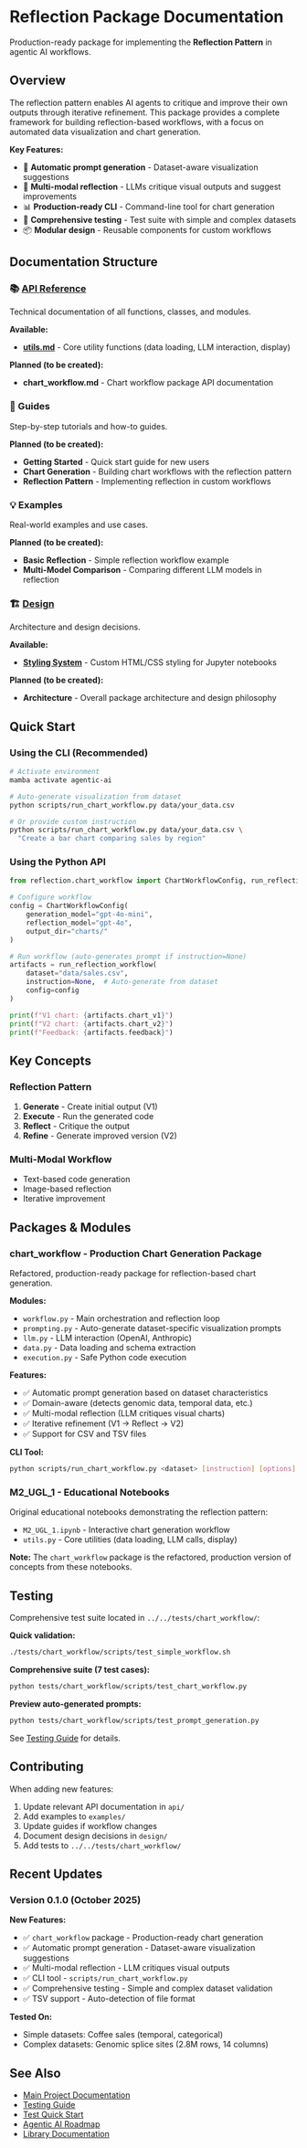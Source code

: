 # Reflection Package Documentation

Production-ready package for implementing the **Reflection Pattern** in agentic AI workflows.

## Overview

The reflection pattern enables AI agents to critique and improve their own outputs through iterative refinement. This package provides a complete framework for building reflection-based workflows, with a focus on automated data visualization and chart generation.

**Key Features:**
- 🎨 **Automatic prompt generation** - Dataset-aware visualization suggestions
- 🔄 **Multi-modal reflection** - LLMs critique visual outputs and suggest improvements
- 📊 **Production-ready CLI** - Command-line tool for chart generation
- 🧪 **Comprehensive testing** - Test suite with simple and complex datasets
- 📦 **Modular design** - Reusable components for custom workflows

## Documentation Structure

### 📚 [API Reference](api/)
Technical documentation of all functions, classes, and modules.

**Available:**
- **[utils.md](api/utils.md)** - Core utility functions (data loading, LLM interaction, display)

**Planned (to be created):**
- **chart_workflow.md** - Chart workflow package API documentation

### 📖 Guides
Step-by-step tutorials and how-to guides.

**Planned (to be created):**
- **Getting Started** - Quick start guide for new users
- **Chart Generation** - Building chart workflows with the reflection pattern
- **Reflection Pattern** - Implementing reflection in custom workflows

### 💡 Examples
Real-world examples and use cases.

**Planned (to be created):**
- **Basic Reflection** - Simple reflection workflow example
- **Multi-Model Comparison** - Comparing different LLM models in reflection

### 🏗️ [Design](design/)
Architecture and design decisions.

**Available:**
- **[Styling System](design/styling-system.md)** - Custom HTML/CSS styling for Jupyter notebooks

**Planned (to be created):**
- **Architecture** - Overall package architecture and design philosophy

## Quick Start

### Using the CLI (Recommended)

```bash
# Activate environment
mamba activate agentic-ai

# Auto-generate visualization from dataset
python scripts/run_chart_workflow.py data/your_data.csv

# Or provide custom instruction
python scripts/run_chart_workflow.py data/your_data.csv \
  "Create a bar chart comparing sales by region"
```

### Using the Python API

```python
from reflection.chart_workflow import ChartWorkflowConfig, run_reflection_workflow

# Configure workflow
config = ChartWorkflowConfig(
    generation_model="gpt-4o-mini",
    reflection_model="gpt-4o",
    output_dir="charts/"
)

# Run workflow (auto-generates prompt if instruction=None)
artifacts = run_reflection_workflow(
    dataset="data/sales.csv",
    instruction=None,  # Auto-generate from dataset
    config=config
)

print(f"V1 chart: {artifacts.chart_v1}")
print(f"V2 chart: {artifacts.chart_v2}")
print(f"Feedback: {artifacts.feedback}")
```

## Key Concepts

### Reflection Pattern
1. **Generate** - Create initial output (V1)
2. **Execute** - Run the generated code
3. **Reflect** - Critique the output
4. **Refine** - Generate improved version (V2)

### Multi-Modal Workflow
- Text-based code generation
- Image-based reflection
- Iterative improvement

## Packages & Modules

### chart_workflow - Production Chart Generation Package

Refactored, production-ready package for reflection-based chart generation.

**Modules:**
- `workflow.py` - Main orchestration and reflection loop
- `prompting.py` - Auto-generate dataset-specific visualization prompts
- `llm.py` - LLM interaction (OpenAI, Anthropic)
- `data.py` - Data loading and schema extraction
- `execution.py` - Safe Python code execution

**Features:**
- ✅ Automatic prompt generation based on dataset characteristics
- ✅ Domain-aware (detects genomic data, temporal data, etc.)
- ✅ Multi-modal reflection (LLM critiques visual charts)
- ✅ Iterative refinement (V1 → Reflect → V2)
- ✅ Support for CSV and TSV files

**CLI Tool:**
```bash
python scripts/run_chart_workflow.py <dataset> [instruction] [options]
```

### M2_UGL_1 - Educational Notebooks

Original educational notebooks demonstrating the reflection pattern:
- `M2_UGL_1.ipynb` - Interactive chart generation workflow
- `utils.py` - Core utilities (data loading, LLM calls, display)

**Note:** The `chart_workflow` package is the refactored, production version of concepts from these notebooks.

## Testing

Comprehensive test suite located in `../../tests/chart_workflow/`:

**Quick validation:**
```bash
./tests/chart_workflow/scripts/test_simple_workflow.sh
```

**Comprehensive suite (7 test cases):**
```bash
python tests/chart_workflow/scripts/test_chart_workflow.py
```

**Preview auto-generated prompts:**
```bash
python tests/chart_workflow/scripts/test_prompt_generation.py
```

See [Testing Guide](../../tests/chart_workflow/docs/TESTING_GUIDE.md) for details.

## Contributing

When adding new features:
1. Update relevant API documentation in `api/`
2. Add examples to `examples/`
3. Update guides if workflow changes
4. Document design decisions in `design/`
5. Add tests to `../../tests/chart_workflow/`

## Recent Updates

### Version 0.1.0 (October 2025)

**New Features:**
- ✅ `chart_workflow` package - Production-ready chart generation
- ✅ Automatic prompt generation - Dataset-aware visualization suggestions
- ✅ Multi-modal reflection - LLM critiques visual outputs
- ✅ CLI tool - `scripts/run_chart_workflow.py`
- ✅ Comprehensive testing - Simple and complex dataset validation
- ✅ TSV support - Auto-detection of file format

**Tested On:**
- Simple datasets: Coffee sales (temporal, categorical)
- Complex datasets: Genomic splice sites (2.8M rows, 14 columns)

## See Also

- [Main Project Documentation](../../docs/)
- [Testing Guide](../../tests/chart_workflow/docs/TESTING_GUIDE.md)
- [Test Quick Start](../../tests/chart_workflow/docs/QUICKSTART.md)
- [Agentic AI Roadmap](../../docs/AGENTIC_ROADMAP.md)
- [Library Documentation](../../docs/libraries/)
